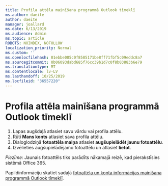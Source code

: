 ```yaml
---
title: Profila attēla mainīšana programmā Outlook tīmeklī
ms.author: daeite
author: daeite
manager: joallard
ms.date: 6/13/2019
ms.audience: Admin
ms.topic: article
ROBOTS: NOINDEX, NOFOLLOW
localization_priority: Normal
ms.custom: ''
ms.openlocfilehash: 01ebbe085c0f8585171be8ff71fbf5c09eddc8a7
ms.sourcegitcommit: 0b06093dabd685f76cc39b1d7c0f8b03883b6e79
ms.translationtype: MT
ms.contentlocale: lv-LV
ms.lasthandoff: 10/25/2019
ms.locfileid: "36557220"
---
```

# <a name="change-your-profile-picture-in-outlook-on-the-web"></a>Profila attēla mainīšana programmā Outlook tīmeklī

1. Lapas augšdaļā atlasiet savu vārdu vai profila attēlu.
1. Rūtī **Mans konts** atlasiet sava profila attēlu.
1. Dialoglodziņā **fotoattēla maiņa** atlasiet **augšupielādēt jaunu fotoattēlu**.
1. Izvēlieties augšupielādējamo fotoattēlu un atlasiet **lietot**.

*Piezīme:* Jaunais fotoattēls tiks parādīts nākamajā reizē, kad pierakstīsies sistēmā Office 365.

Papildinformāciju skatiet sadaļā [fotoattēla un konta informācijas mainīšana programmā Outlook tīmeklī](https://support.office.com/article/b2dbb289-851d-4bed-93c3-3e136f5659ec).